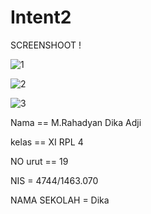 # Intent2

SCREENSHOOT !



![1](http://www.mediafire.com/convkey/0533/avmms4bsnl62ghzzg.jpg)

![2](http://www.mediafire.com/convkey/0533/avmms4bsnl62ghzzg.jpg)

![3](http://www.mediafire.com/convkey/d090/h5hr5o55q3sh249zg.jpg)




Nama == M.Rahadyan Dika Adji

kelas == XI RPL 4

NO urut == 19

NIS = 4744/1463.070

NAMA SEKOLAH = Dika 
